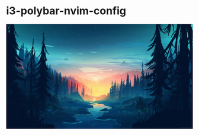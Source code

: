 # i3-polybar-nvim-config
![alt text](https://github.com/HaydenSeward/dotfiles/blob/master/background.png?raw=true)
